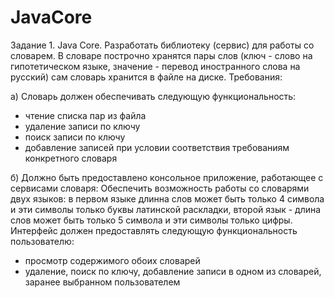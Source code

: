 # JavaCore
Задание 1. Java Core. Разработать библиотеку (сервис) для работы со словарем. В словаре построчно хранятся пары слов (ключ - слово на гипотетическом языке, значение - перевод иностранного слова на русский) сам словарь хранится в файле на диске. Требования:

а) Словарь должен обеспечивать следующую функциональность: 
- чтение списка пар из файла 
- удаление записи по ключу 
- поиск записи по ключу 
- добавление записей при условии соответствия требованиям конкретного словаря 

б) Должно быть предоставлено консольное приложение, работающее с сервисами словаря: 
Обеспечить возможность работы со словарями двух языков: в первом языке длинна слов может быть только 4 символа и эти символы только буквы латинской раскладки, второй язык - длина слов может быть только 5 символа и эти символы только цифры. 
Интерфейс должен предоставлять следующую функциональность пользователю: 
- просмотр содержимого обоих словарей 
- удаление, поиск по ключу, добавление записи в одном из словарей, заранее выбранном пользователем 
